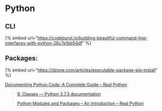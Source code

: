 # Python

## CLI

{% embed url="https://codeburst.io/building-beautiful-command-line-interfaces-with-python-26c7e1bb54df" %}

## Packages:

{% embed url="https://dzone.com/articles/executable-package-pip-install" %}



[Documenting Python Code: A Complete Guide – Real Python](https://realpython.com/documenting-python-code/)



> [9. Classes — Python 3.7.3 documentation](https://docs.python.org/3/tutorial/classes.html)



> [Python Modules and Packages – An Introduction – Real Python](https://realpython.com/python-modules-packages/)

